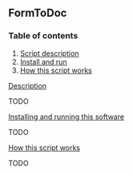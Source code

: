## FormToDoc

### Table of contents ###
<ol>
    <li><a href='#description'>Script description</li>
    <li><a href='#install_and_run'>Install and run</li>
    <li><a href='#how_script_functions'>How this script works</li>
</ol>

<a name='description' href='description' title='A detailed description of this script and what the script does'>Description</a>
<p>TODO</p>

<a name='install_and_run' href='install_and_run' title='How to install and run this software on your local machine'>Installing and running this software</a>
<p>TODO</p>

<a name='how_script_functions' href='how_script_functions' title='How this script functions and what is needed for this script to function correctly'>How this script works</a>
<p>TODO</p>
